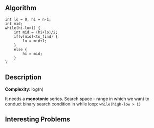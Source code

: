 ## Algorithm
```
int lo = 0, hi = n-1;
int mid;
while(hi-lo>1) {
	int mid = (hi+lo)/2;
	if(v[mid]<to_find) {
		lo = mid+1;
	}
	else {
		hi = mid;
	}
}
```

## Description

**Complexity**: log(n)

It needs a **monotonic** series.
Search space - range in which we want to conduct binary search
condition in while loop: `while(high-low > 1)`

## Interesting Problems
